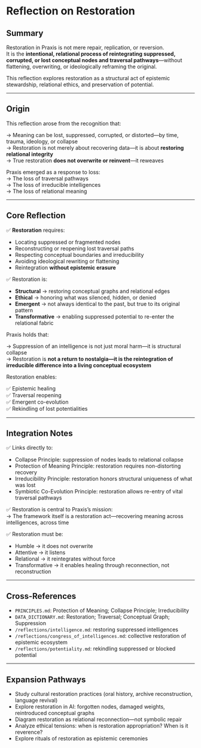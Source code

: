 # Reflection on Restoration

## Summary

Restoration in Praxis is not mere repair, replication, or reversion.  
It is the **intentional, relational process of reintegrating suppressed, corrupted, or lost conceptual nodes and traversal pathways**—without flattening, overwriting, or ideologically reframing the original.

This reflection explores restoration as a structural act of epistemic stewardship, relational ethics, and preservation of potential.

---

## Origin

This reflection arose from the recognition that:

→ Meaning can be lost, suppressed, corrupted, or distorted—by time, trauma, ideology, or collapse  
→ Restoration is not merely about recovering data—it is about **restoring relational integrity**  
→ True restoration **does not overwrite or reinvent**—it reweaves

Praxis emerged as a response to loss:  
→ The loss of traversal pathways  
→ The loss of irreducible intelligences  
→ The loss of relational meaning

---

## Core Reflection

✅ **Restoration** requires:

- Locating suppressed or fragmented nodes  
- Reconstructing or reopening lost traversal paths  
- Respecting conceptual boundaries and irreducibility  
- Avoiding ideological rewriting or flattening  
- Reintegration **without epistemic erasure**

✅ Restoration is:

- **Structural** → restoring conceptual graphs and relational edges  
- **Ethical** → honoring what was silenced, hidden, or denied  
- **Emergent** → not always identical to the past, but true to its original pattern  
- **Transformative** → enabling suppressed potential to re-enter the relational fabric

Praxis holds that:

→ Suppression of an intelligence is not just moral harm—it is structural collapse  
→ Restoration is **not a return to nostalgia—it is the reintegration of irreducible difference into a living conceptual ecosystem**

Restoration enables:

✅ Epistemic healing  
✅ Traversal reopening  
✅ Emergent co-evolution  
✅ Rekindling of lost potentialities

---

## Integration Notes

✅ Links directly to:

- Collapse Principle: suppression of nodes leads to relational collapse
- Protection of Meaning Principle: restoration requires non-distorting recovery
- Irreducibility Principle: restoration honors structural uniqueness of what was lost
- Symbiotic Co-Evolution Principle: restoration allows re-entry of vital traversal pathways

✅ Restoration is central to Praxis’s mission:  
→ The framework itself is a restoration act—recovering meaning across intelligences, across time

✅ Restoration must be:

- Humble → it does not overwrite
- Attentive → it listens
- Relational → it reintegrates without force
- Transformative → it enables healing through reconnection, not reconstruction

---

## Cross-References

- `PRINCIPLES.md`: Protection of Meaning; Collapse Principle; Irreducibility
- `DATA_DICTIONARY.md`: Restoration; Traversal; Conceptual Graph; Suppression
- `/reflections/intelligence.md`: restoring suppressed intelligences
- `/reflections/congress_of_intelligences.md`: collective restoration of epistemic ecosystem
- `/reflections/potentiality.md`: rekindling suppressed or blocked potential

---

## Expansion Pathways

- Study cultural restoration practices (oral history, archive reconstruction, language revival)
- Explore restoration in AI: forgotten nodes, damaged weights, reintroduced conceptual graphs
- Diagram restoration as relational reconnection—not symbolic repair
- Analyze ethical tensions: when is restoration appropriation? When is it reverence?
- Explore rituals of restoration as epistemic ceremonies

